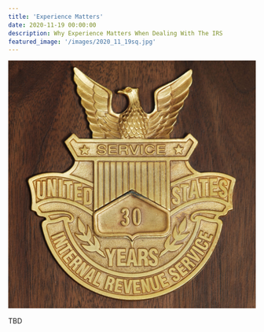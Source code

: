 ```yaml
---
title: 'Experience Matters'
date: 2020-11-19 00:00:00
description: Why Experience Matters When Dealing With The IRS
featured_image: '/images/2020_11_19sq.jpg'
---
```


![](/images/2020_11_19sq.jpg)



TBD




